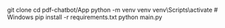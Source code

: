git clone 
cd pdf-chatbot/App
python -m venv venv
venv\Scripts\activate      # Windows
pip install -r requirements.txt
python main.py
